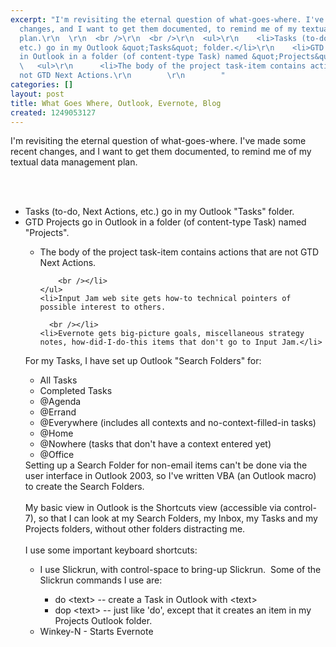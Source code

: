 ```yaml
---
excerpt: "I'm revisiting the eternal question of what-goes-where. I've made some recent
  changes, and I want to get them documented, to remind me of my textual data management
  plan.\r\n  \r\n  <br />\r\n  <br />\r\n  <ul>\r\n    <li>Tasks (to-do, Next Actions,
  etc.) go in my Outlook &quot;Tasks&quot; folder.</li>\r\n    <li>GTD Projects go
  in Outlook in a folder (of content-type Task) named &quot;Projects&quot;.</li>\r\n
  \   <ul>\r\n      <li>The body of the project task-item contains actions that are
  not GTD Next Actions.\r\n        \r\n        "
categories: []
layout: post
title: What Goes Where, Outlook, Evernote, Blog
created: 1249053127
---
```

I'm revisiting the eternal question of what-goes-where. I've made some recent changes, and I want to get them documented, to remind me of my textual data management plan.
  
  <br />
  <br />
  <ul>
    <li>Tasks (to-do, Next Actions, etc.) go in my Outlook &quot;Tasks&quot; folder.</li>
    <li>GTD Projects go in Outlook in a folder (of content-type Task) named &quot;Projects&quot;.</li>
    <ul>
      <li>The body of the project task-item contains actions that are not GTD Next Actions.
        
        <br /></li>
    </ul>
    <li>Input Jam web site gets how-to technical pointers of possible interest to others.
      
      <br /></li>
    <li>Evernote gets big-picture goals, miscellaneous strategy notes, how-did-I-do-this items that don't go to Input Jam.</li>
  </ul>For my Tasks, I have set up Outlook &quot;Search Folders&quot; for:
  
  <br />
  <ul>
    <li>All Tasks</li>
    <li>Completed Tasks</li>
    <li>@Agenda</li>
    <li>@Errand</li>
    <li>@Everywhere (includes all contexts and no-context-filled-in tasks)</li>
    <li>@Home</li>
    <li>@Nowhere (tasks that don't have a context entered yet)</li>
    <li>@Office</li>
  </ul>Setting up a Search Folder for non-email items can't be done via the user interface in Outlook 2003, so I've written VBA (an Outlook macro) to create the Search Folders.
  
  <br />
  <br />My basic view in Outlook is the Shortcuts view (accessible via control-7), so that I can look at my Search Folders, my Inbox, my Tasks and my Projects folders, without other folders distracting me.
  
  <br />
  <br />I use some important keyboard shortcuts:
  <br />
  <ul>
    <li>I use Slickrun, with control-space to bring-up Slickrun.&nbsp; Some of the Slickrun commands I use are:
      <br /></li>
    <ul>
      <li>do &lt;text&gt; -- create a Task in Outlook with &lt;text&gt;</li>
      <li>dop &lt;text&gt; -- just like 'do', except that it creates an item in my Projects Outlook folder.
        <br /></li>
    </ul>
    <li>Winkey-N - Starts Evernote
      <br /></li>
  </ul>
  <br />
